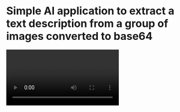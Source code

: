 # Simple AI application to extract a text description from a group of images converted to base64

![](./src/demo.mov)